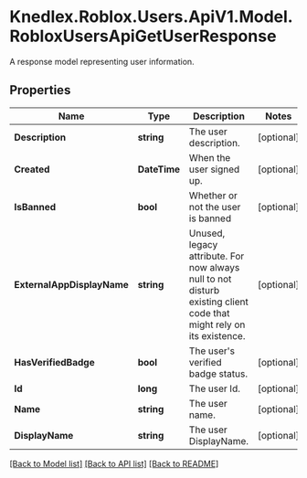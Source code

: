 # Knedlex.Roblox.Users.ApiV1.Model.RobloxUsersApiGetUserResponse
A response model representing user information.

## Properties

Name | Type | Description | Notes
------------ | ------------- | ------------- | -------------
**Description** | **string** | The user description. | [optional] 
**Created** | **DateTime** | When the user signed up. | [optional] 
**IsBanned** | **bool** | Whether or not the user is banned | [optional] 
**ExternalAppDisplayName** | **string** | Unused, legacy attribute. For now always null to not disturb existing client code that might rely on its existence. | [optional] 
**HasVerifiedBadge** | **bool** | The user&#39;s verified badge status. | [optional] 
**Id** | **long** | The user Id. | [optional] 
**Name** | **string** | The user name. | [optional] 
**DisplayName** | **string** | The user DisplayName. | [optional] 

[[Back to Model list]](../README.md#documentation-for-models) [[Back to API list]](../README.md#documentation-for-api-endpoints) [[Back to README]](../README.md)

